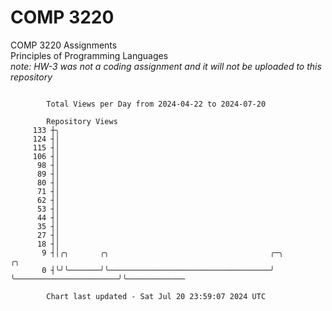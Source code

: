 # COMP 3220
COMP 3220 Assignments  
Principles of Programming Languages  
*note: HW-3 was not a coding assignment and it will not be uploaded to this repository*  

```

        Total Views per Day from 2024-04-22 to 2024-07-20

        Repository Views
     133 ┼╮
     124 ┤│
     115 ┤│
     106 ┤│
      98 ┤│
      89 ┤│
      80 ┤│
      71 ┤│
      62 ┤│
      53 ┤│
      44 ┤│
      35 ┤│
      27 ┤│
      18 ┤│
       9 ┤│╭╮       ╭╮                                    ╭─╮                       ╭╮
       0 ┤╰╯╰───────╯╰────────────────────────────────────╯ ╰───────────────────────╯╰─────────────

        Chart last updated - Sat Jul 20 23:59:07 2024 UTC
        
```
